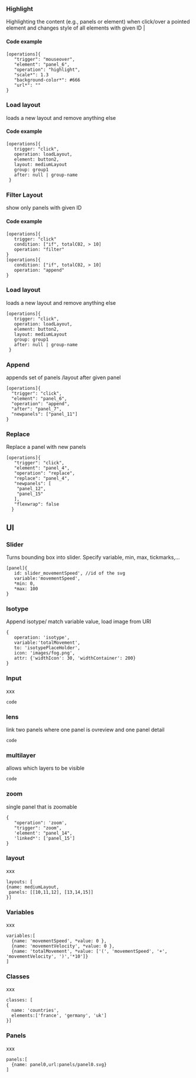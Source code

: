 

### Highlight

Highlighting the content (e.g., panels or element) when click/over a pointed element and changes style of all elements with given ID |

#### Code example
```
[operations]{
   "trigger": "mouseover",
   "element": "panel_6",
   "operation": "highlight",
   "scale*": 1.3
   "background-color*": #666
   "url*": ""
}
```
### Load layout
loads a new layout and remove anything else
#### Code example
```
[operations]{ 
   trigger: "click",
   operation: loadLayout,
   element: button2,
   layout: mediumLayout
   group: group1
   after: null | group-name
 }
 ```
 
 ### Filter Layout
 show only panels with given ID
 #### Code example
 ```
 [operations]{ 
    trigger: "click"    
    condition: ["if", totalC02, > 10]
    operation: "filter"
}
[operations]{   
    condition: ["if", totalC02, > 10]
    operation: "append"
}
```
### Load layout
loads a new layout and remove anything else
```
[operations]{ 
   trigger: "click",
   operation: loadLayout,
   element: button2,
   layout: mediumLayout
   group: group1
   after: null | group-name
 }
 ```
 ### Append
 appends set of panels /layout after given panel
 ```
 [operations]{
   "trigger": "click",
   "element": "panel_6",
   "operation": "append",
   "after": "panel_7",
   "newpanels": ["panel_11"]
}
```
### Replace
Replace a panel with new panels
```
[operations]{
   "trigger": "click",
   "element": "panel_4",
   "operation": "replace",
   "replace": "panel_4",
   "newpanels": [
    "panel_12",
    "panel_15"
   ],
   "flexwrap": false
  }
  ```
## UI

### Slider
Turns bounding box into slider. Specify variable, min, max, tickmarks,... 
```
[panel]{ 
   id: slider_movementSpeed', //id of the svg
   variable:'movementSpeed',
   *min: 0,
   *max: 100
}
```

### Isotype
Append isotype/ match variable value, load image from URI
```
{
   operation: 'isotype', 
   variable:'totalMovement',
   to: 'isotypePlaceHolder',
   icon: 'images/fog.png',
   attr: {'widthIcon': 30, 'widthContainer': 200}
}
```
### Input
xxx
```
code
```
### lens
link two panels where one panel is ovreview and one panel detail

```
code
```
### multilayer
allows which layers to be visible

```
code
```
### zoom 
single panel that is zoomable
```
{
   "operation": 'zoom', 
   "trigger": "zoom",
   'element': "panel_14",
   'linked*': ['panel_15']
}
```
### layout
xxx
```
layouts: [
{name: mediumLayout,
 panels: [[10,11,12], [13,14,15]]
}]
```
### Variables
xxx
```
variables:[
  {name: 'movementSpeed', *value: 0 },
  {name: 'movementVelocity', *value: 0 },
  {name: 'totalMovement', *value: ['(', 'movementSpeed', '+', 'movementVelocity', ')','*10']}
]
```

### Classes
xxx
```
classes: [
{
  name: 'countries',
  elements:['france', 'germany', 'uk']
}]
```
### Panels
xxx
```
panels:[
  {name: panel0,url:panels/panel0.svg}
]
```

  
